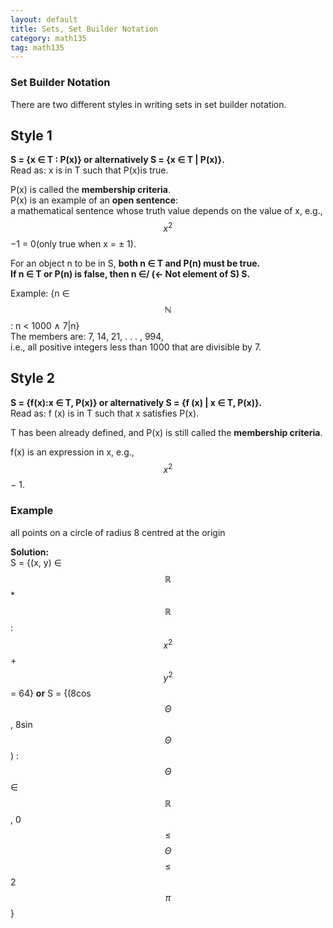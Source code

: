 ```yaml
---
layout: default
title: Sets, Set Builder Notation
category: math135
tag: math135
---
```


### Set Builder Notation

There are two different styles in writing sets in set builder notation.

## Style 1

**S = {x ∈ T : P(x)} or alternatively S = {x ∈ T | P(x)}.**  
Read as: x is in T such that P(x)is true.  

P(x) is called the **membership criteria**.  
P(x) is an example of an **open sentence**:  
a mathematical sentence whose truth value depends on the value of x,
e.g., $$x^2$$ −1 = 0(only true when x = ± 1).

For an object n to be in S, **both n ∈ T and P(n) must be true.**  
**If n ∈ T or P(n) is false, then n ∈/ (<- Not element of S) S.**  

Example: {n ∈ $$\mathbb{N}$$: n < 1000 ∧ 7|n}  
The members are: 7, 14, 21, . . . , 994,  
i.e., all positive integers less than 1000 that are divisible by 7.

## Style 2
**S = {f(x):x ∈ T, P(x)} or alternatively S = {f (x) | x ∈ T, P(x)}.**  
Read as: f (x) is in T such that x satisfies P(x).  

T has been already defined, and P(x) is still called
the **membership criteria**.

f(x) is an expression in x, e.g., $$x^2$$ − 1.

### Example  
all points on a circle of radius 8 centred at the origin

**Solution:**  
S = {(x, y) ∈ $$\mathbb{R}$$ * $$\mathbb{R}$$ : $$x^2$$ + $$y^2$$ = 64}
**or**
S = {(8cos$$\Theta$$, 8sin$$\Theta$$) : $$\Theta$$ ∈ $$\mathbb{R}$$, 0 $$\le$$ $$\Theta$$ $$\le$$ 2$$\pi$$ }
